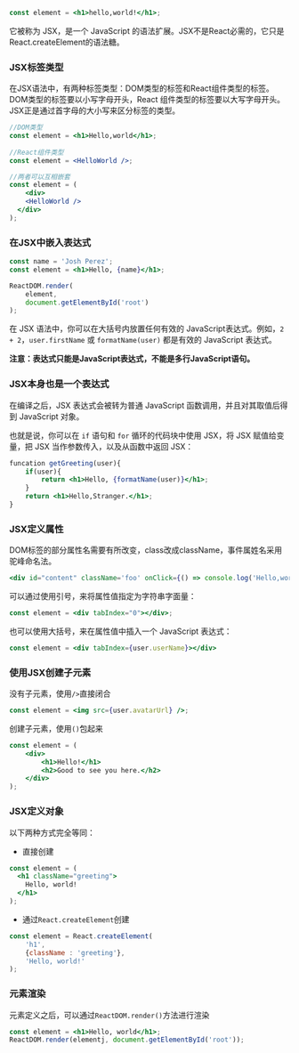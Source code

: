 ```jsx
const element = <h1>hello,world!</h1>;
```

它被称为 JSX，是一个 JavaScript 的语法扩展。JSX不是React必需的，它只是React.createElement的语法糖。



### JSX标签类型

在JSX语法中，有两种标签类型：DOM类型的标签和React组件类型的标签。DOM类型的标签要以小写字母开头，React 组件类型的标签要以大写字母开头。JSX正是通过首字母的大小写来区分标签的类型。

```jsx
//DOM类型
const element = <h1>Hello,world</h1>;
      
//React组件类型
const element = <HelloWorld />;

//两者可以互相嵌套
const element = (
	<div>
  	<HelloWorld />
  </div>
);
```



### 在JSX中嵌入表达式

```jsx
const name = 'Josh Perez';
const element = <h1>Hello, {name}</h1>;

ReactDOM.render(
	element,
    document.getElementById('root')
);
```

在 JSX 语法中，你可以在大括号内放置任何有效的 JavaScript表达式。例如，`2 + 2`，`user.firstName` 或 `formatName(user)` 都是有效的 JavaScript 表达式。

**注意：表达式只能是JavaScript表达式，不能是多行JavaScript语句。**



### JSX本身也是一个表达式

在编译之后，JSX 表达式会被转为普通 JavaScript 函数调用，并且对其取值后得到 JavaScript 对象。

也就是说，你可以在 `if` 语句和 `for` 循环的代码块中使用 JSX，将 JSX 赋值给变量，把 JSX 当作参数传入，以及从函数中返回 JSX：

```jsx
funcation getGreeting(user){
    if(user){
        return <h1>Hello, {formatName(user)}</h1>;
    }
    return <h1>Hello,Stranger.</h1>;
}
```



### JSX定义属性

DOM标签的部分属性名需要有所改变，class改成className，事件属姓名采用驼峰命名法。

```jsx
<div id="content" className='foo' onClick={() => console.log('Hello,world')} />
```

可以通过使用引号，来将属性值指定为字符串字面量：

```jsx
const element = <div tabIndex="0"></div>;
```

也可以使用大括号，来在属性值中插入一个 JavaScript 表达式：

```jsx
const element = <div tabIndex={user.userName}></div>
```



### 使用JSX创建子元素

没有子元素，使用`/>`直接闭合

```jsx
const element = <img src={user.avatarUrl} />;
```

创建子元素，使用`()`包起来

```jsx
const element = (
	<div>
    	<h1>Hello!</h1>
        <h2>Good to see you here.</h2>
    </div>
);
```



### JSX定义对象

以下两种方式完全等同：

* 直接创建

```jsx
const element = (
  <h1 className="greeting">
    Hello, world!
  </h1>
);
```

* 通过`React.createElement`创建

```jsx
const element = React.createElement(
	'h1',
    {className : 'greeting'},
    'Hello, world!'
);
```



### 元素渲染

元素定义之后，可以通过`ReactDOM.render()`方法进行渲染

```jsx
const element = <h1>Hello, world</h1>;
ReactDOM.render(elementj, document.getElementById('root'));
```

